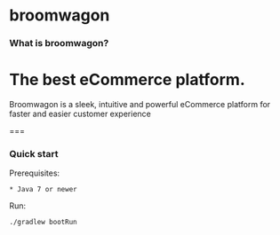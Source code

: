 broomwagon
=====

### What is broomwagon?


The best eCommerce platform.
=======
Broomwagon is a sleek, intuitive and powerful eCommerce platform for faster and easier customer experience

===

### Quick start

Prerequisites:

    * Java 7 or newer

Run:

    ./gradlew bootRun

